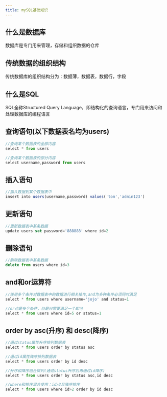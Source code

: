 ```yaml
---
title: mySQL基础知识
---
```


## 什么是数据库

数据库是专门用来管理，存储和组织数据的仓库

## 传统数据的组织结构

传统数据库的组织结构分为：数据薄，数据表，数据行，字段

## 什么是SQL

SQL全称Structured Query Language，即结构化的查询语言，专门用来访问和处理数据库的编程语言

## 查询语句(以下数据表名均为users)
```js
//查询某个数据表的全部内容
select * from users

//查询某个数据表的部分内容
select username,password from users
```

## 插入语句

```js
//插入数据到某个数据表中
insert into users(username,password) values('tom','admin123')
```

## 更新语句

```js
//更新数据表中某条数据
update users set password='888888' where id=2
```

## 删除语句

```js
//删除数据表中某条数据
delete from users where id=3
```

## and和or运算符

```js
//使用多个条件对数据表中的数据进行相关操作,and为多种条件必须同时满足
select * from users where username='jojo' and status=1

//or也是多个条件，但是只需要满足一个即可
select * from users where id=5 or status=1
```

## order by asc(升序) 和 desc(降序)

```js
//通过status属性升序排列数据表
select * from users order by status asc

//通过id属性降序排列数据表
select * from users order by id desc

//升序和降序组合排列(通过status升序后再通过id降序)
select * from users order by status asc,id desc

//where和排序混合使用：id>2且降序排序
select * from users where id>2 order by id desc
```